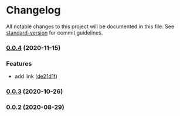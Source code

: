 # Changelog

All notable changes to this project will be documented in this file. See [standard-version](https://github.com/conventional-changelog/standard-version) for commit guidelines.

### [0.0.4](https://github.com/ntnyq/ntnyq/compare/v0.0.3...v0.0.4) (2020-11-15)


### Features

* add link ([de21d1f](https://github.com/ntnyq/ntnyq/commit/de21d1ffdda9e5b29ece42c767e1095c1aace139))

### [0.0.3](https://github.com/ntnyq/ntnyq/compare/v0.0.2...v0.0.3) (2020-10-26)

### 0.0.2 (2020-08-29)
